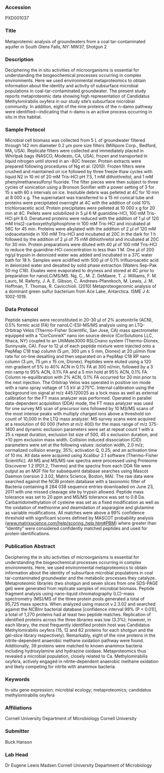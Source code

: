 ### Accession
PXD001037

### Title
Metaprotemic analysis of groundwaters from a coal tar-contaminated aquifer in South Glens Falls, NY: MW37, Shotgun 2

### Description
Deciphering the in situ activities of microorganisms is essential for understanding the biogeochemical processes occurring in complex environments. Here we used environmental metaproteomics to obtain information about the identity and activity of subsurface microbial populations in coal-tar-contaminated groundwater. The present study reports metaproteomic data showing high representation of Candidatus Methylomirabilis oxyfera in our study site’s subsurface microbial community. In addition, eight of the nine proteins of the n-damo pathway were identified—indicating that n-damo is an active process occurring in situ in this habitat.

### Sample Protocol
Microbial cell biomass was collected from 5 L of groundwater filtered through 142 mm diameter 0.2 µm pore size filters (Millipore Corp., Bedford, MA, USA). Replicate filters were collected and immediately placed in Whirlpak bags (NASCO, Modesto, CA, USA), frozen and transported in liquid nitrogen until stored in an -80C freezer. Protein extracts were prepared following procedures of Ng et al. (2010).  Frozen filters were crushed and maintained on ice followed by three freeze thaw cycles with liquid N2 in 10 ml of 20 mM Tris-HCl pH 7.5, 1 mM dithiothreitol, and 1 mM phenylmethanesulfonyl fluoride.  The filter pieces were then subject to three cycles of sonication using a Bronson Sonifier with a power setting of 3 for 15 s with 60 s intervals on ice.  Insoluble debris was pelleted at 4C for 10 min at 8 000 x g.  The supernatant was transferred to a 15 ml conical tube and proteins were precipitated overnight at 4C with the addition of cold 10% trichloroacetic acid.  Protein precipitates were pelleted at 10 000 x g for 20 min at 4C. Pellets were solubilized in 5 µl 6 M guanidine-HCl, 100 mM Tris-HCl pH 8.0. Denatured proteins were reduced with the addition of 1 µl of 120 mM tris(2-carboxyethyl)phosphine in 100 mM Tris-HCl and incubated at 56C for 45 min. Proteins were alkylated with the addition of 2 µl of 120 mM iodoacetamide in 100 mM Tris-HCl and incubated at 20C in the dark for 1 h followed by the addition of 2 µl of 75 mM dithiothreitol and incubated at 20C for 30 min. Protein preparations were diluted with 40 µl of 100 mM Tris-HCl to reduce the guanidine-HCl concentration to less than 1 M.  One µl of 200 ng/µl trypsin in deionized water was added and incubated in a 37C water bath for 18 h. Samples were acidified with 500 µl of 0.1% trifluoroacetic acid in deionized water and desalted by solid phase extraction (Waters Sep-Pak 50 mg C18). Eluates were evaporated to dryness and stored at 4C prior to preparation for nanoLC/MS/MS.   Ng, C., M. Z. DeMaere, T. J. Williams, F. M. Lauro, M. Raferty, J. A. E. Gibson, C. Andrews-Pfannkoch, M. Lewis, J. M. Hoffman, T. Thomas, R. Cavicchioli. (2010) Metaproteogenomic analysis of a dominant green sulfur bacterium from Ace Lake, Antarctica.  ISME J 4: 1002-1019.

### Data Protocol
Peptide samples were reconstituted in 20-30 µl of 2% acetonitrile (ACN), 0.5% formic acid (FA) for nanoLC-ESI-MS/MS analysis using an LTQ-Orbitrap Velos (Thermo-Fisher Scientific, San Jose, CA) mass spectrometer equipped with a “CorConneX” nano ion source device (CorSolutions LLC, Ithaca, NY) coupled to an UltiMate3000 RSLCnano system (Thermo-Dionex, Sunnyvale, CA).  Four to 12 µl of each peptide mixture were injected onto a PepMap C18 trap column (5 µm, 300 µm x 5 mm, Dionex) at 20 µl/min flow rate for on-line desalting and then separated on a PepMap C18 RP nano column (3 µm, 75 µm x 15 cm, Dionex). Peptides were eluted using a 120 min gradient of 5% to 40% ACN in 0.1% FA at 300 nl/min, followed by a 3 min ramp to 95% ACN, 0.1% FA and a 5 min hold at 95% ACN, 0.1% FA.  Column re-equilibration with 2% ACN, 0.1% FA occurred for 20 min prior to the next injection.  The Orbitrap Velos was operated in positive ion mode with a nano spray voltage of 1.5 kV at 275°C.  Internal calibration using the background ion signal at m/z 445.120025 as a lock mass as well as external calibration for the FT mass analyzer was performed.  Operated in parallel data-dependent acquisition (DDA) mode, the FT mass analyzer was used for one survey MS scan of precursor ions followed by 10 MS/MS scans of the most intense peaks with multiply charged ions above a threshold ion count of 10,000 in the LTQ mass analyzer.  MS survey scans were acquired at a resolution of 60 000 (fwhm at m/z 400) for the mass range of m/z 375-1400 and dynamic exclusion parameters were set at repeat count 1 with a 25 s repeat duration, exclusion list size of 500, 45 s exclusion duration, and ±10 ppm exclusion mass width.  Collision induced dissociation (CID) parameters were set at the following values: isolation width, 2.0 m/z; normalized collision energy, 35%; activation Q, 0.25; and an activation time of 10 ms. All data were acquired using Xcalibur 2.1 software (Thermo-Fisher Scientific).   All MS and MS/MS raw spectra were processed using Proteome Discoverer 1.2 (PD1.2, Thermo) and the spectra from each DDA file were output as an MGF file for subsequent database searches using Mascot Daemon (version 2.3.02, Matrix Science, Boston, MA).  The raw data were searched against the NCBI protein database with a taxonomic filter of Bacteria containing 8 284 038 sequence entries downloaded on June 23, 2011 with one missed cleavage site by trypsin allowed.  Peptide mass tolerance was set to 20 ppm and MS/MS tolerance was set to 0.8 Da.  Carbamidomethylation of cysteine was set as a fixed modification as well as the oxidation of methionine and deamidation of asparagine and glutamine as variable modifications.  All matches were above a 99% confidence threshold with significant scores defined by MASCOT probability analysis (www.matrixscience.com/help/scoring_help.htm#PBM) where greater than “identity” were considered confidently matched peptides and used for protein identifications.

### Publication Abstract
Deciphering the in situ activities of microorganisms is essential for understanding the biogeochemical processes occurring in complex environments. Here, we used environmental metaproteomics to obtain information about the identity of subsurface microbial populations in coal tar-contaminated groundwater and the metabolic processes they catalyze. Metaproteomic libraries (two shotgun and seven slices from one SDS-PAGE gel) were generated from replicate samples of microbial biomass. Peptide fragment analysis using nano-liquid chromatography (LC)-mass spectrometry (MS)/MS of the three protein pools generated a total of 95,725 mass spectra. When analyzed using mascot v.2.3.02 and searched against the NCBInr bacterial database [confidence interval 99% (P &lt; 0.01)], a total of 1,270 proteins had at least two peptide matches. Replication of identified proteins across the three libraries was low (3.3%); however, in each library, the most frequently identified protein host was Candidatus Methylomirabilis oxyfera (15, 12 and 62 proteins for each shotgun and the gel-slice library respectively). Remarkably, eight of the nine proteins in the nitrite-dependent anaerobic methane oxidation pathway were found. Additionally, 39 proteins were matched to known anammox bacteria including hydroxylamine and hydrazine oxidase. Metaproteomics thus revealed a microbial population, closely related to Ca. Methylomirabilis oxyfera, actively engaged in nitrite-dependent anaerobic methane oxidation and likely competing for nitrite with anammox bacteria.

### Keywords
In-situ gene expression; microbial ecology; metaproteomics; candidatus methylomirabilis oxyfera

### Affiliations
Cornell University Department of Microbiology
Cornell University

### Submitter
Buck Hanson

### Lab Head
Dr Eugene Lewis Madsen
Cornell University Department of Microbiology


